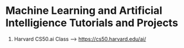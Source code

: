 # Machine Learning and Artificial Intelligience Tutorials and Projects
1. Harvard CS50.ai Class --> https://cs50.harvard.edu/ai/
